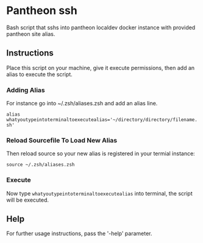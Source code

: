 # Pantheon ssh
Bash script that sshs into pantheon localdev docker instance with provided pantheon site alias.

## Instructions
  Place this script on your machine, give it execute permissions, then add an alias to execute the script.

  ### Adding Alias
  For instance go into ~/.zsh/aliases.zsh and add an alias line.

  `alias whatyoutypeintoterminaltoexecutealias='~/directory/directory/filename.sh'`

  ### Reload Sourcefile To Load New Alias
  Then reload source so your new alias is registered in your termial instance:

  `source ~/.zsh/aliases.zsh`

  ### Execute
  Now type `whatyoutypeintoterminaltoexecutealias` into terminal, the script will be executed.

## Help
For further usage instructions, pass the '-help' parameter.
